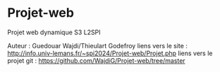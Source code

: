 Projet-web
==========
Projet web dynamique S3 L2SPI

Auteur : Guedouar Wajdi/Thieulart Godefroy
liens vers le site : http://info.univ-lemans.fr/~spi2024/Projet-web/Projet.php
liens vers le projet git : https://github.com/WajdiG/Projet-web/tree/master


